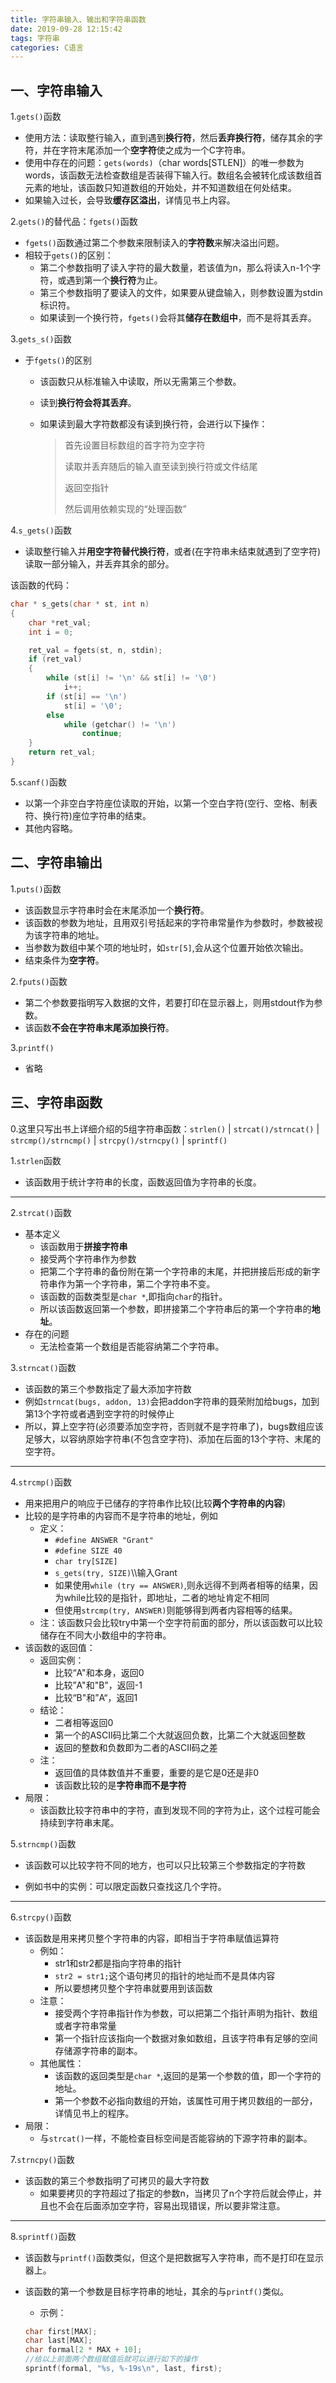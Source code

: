 ```yaml
---
title: 字符串输入、输出和字符串函数
date: 2019-09-28 12:15:42
tags: 字符串
categories: C语言
---
```


## 一、字符串输入

1.`gets()`函数

- 使用方法：读取整行输入，直到遇到**换行符**，然后**丢弃换行符**，储存其余的字符，并在字符末尾添加一个**空字符**使之成为一个C字符串。
- 使用中存在的问题：`gets(words)`（char words[STLEN]）的唯一参数为words，该函数无法检查数组是否装得下输入行。数组名会被转化成该数组首元素的地址，该函数只知道数组的开始处，并不知道数组在何处结束。
- 如果输入过长，会导致**缓存区溢出**，详情见书上内容。

2.`gets()`的替代品：`fgets()`函数

- `fgets()`函数通过第二个参数来限制读入的**字符数**来解决溢出问题。
- 相较于`gets()`的区别：
  - 第二个参数指明了读入字符的最大数量，若该值为n，那么将读入n-1个字符，或遇到第一个**换行符**为止。
  - 第三个参数指明了要读入的文件，如果要从键盘输入，则参数设置为stdin标识符。
  - 如果读到一个换行符，`fgets()`会将其**储存在数组中**，而不是将其丢弃。

3.`gets_s()`函数

- 于`fgets()`的区别

  - 该函数只从标准输入中读取，所以无需第三个参数。

  - 读到**换行符会将其丢弃**。

  - 如果读到最大字符数都没有读到换行符，会进行以下操作：

    > 首先设置目标数组的首字符为空字符
    >
    > 读取并丢弃随后的输入直至读到换行符或文件结尾
    >
    > 返回空指针
    >
    > 然后调用依赖实现的“处理函数”

4.`s_gets()`函数

- 读取整行输入并**用空字符替代换行符**，或者(在字符串未结束就遇到了空字符)读取一部分输入，并丢弃其余的部分。

该函数的代码：

```c
char * s_gets(char * st, int n)
{
    char *ret_val;
    int i = 0;

    ret_val = fgets(st, n, stdin);
    if (ret_val)
    {
        while (st[i] != '\n' && st[i] != '\0')
            i++;
        if (st[i] == '\n')
            st[i] = '\0';
        else 
            while (getchar() != '\n')
                continue;
    }
    return ret_val;
}
```

5.`scanf()`函数

- 以第一个非空白字符座位读取的开始，以第一个空白字符(空行、空格、制表符、换行符)座位字符串的结束。
- 其他内容略。

## 二、字符串输出

1.`puts()`函数

- 该函数显示字符串时会在末尾添加一个**换行符**。
- 该函数的参数为地址，且用双引号括起来的字符串常量作为参数时，参数被视为该字符串的地址。
- 当参数为数组中某个项的地址时，如`str[5]`,会从这个位置开始依次输出。
- 结束条件为**空字符**。

2.`fputs()`函数

- 第二个参数要指明写入数据的文件，若要打印在显示器上，则用stdout作为参数。
- 该函数**不会在字符串末尾添加换行符**。

3.`printf()`

- 省略

## 三、字符串函数

0.这里只写出书上详细介绍的5组字符串函数：`strlen()` | `strcat()/strncat()` | `strcmp()/strncmp()` | `strcpy()/strncpy()` | `sprintf()`

1.`strlen`函数

- 该函数用于统计字符串的长度，函数返回值为字符串的长度。

------

2.`strcat()`函数

- 基本定义
  - 该函数用于**拼接字符串**
  - 接受两个字符串作为参数
  - 把第二个字符串的备份附在第一个字符串的末尾，并把拼接后形成的新字符串作为第一个字符串，第二个字符串不变。
  - 该函数的函数类型是`char *`,即指向`char`的指针。
  - 所以该函数返回第一个参数，即拼接第二个字符串后的第一个字符串的**地址**。
- 存在的问题
  - 无法检查第一个数组是否能容纳第二个字符串。

3.`strncat()`函数

- 该函数的第三个参数指定了最大添加字符数
- 例如`strncat(bugs, addon, 13)`会把addon字符串的聂荣附加给bugs，加到第13个字符或者遇到空字符的时候停止
- 所以，算上空字符(必须要添加空字符，否则就不是字符串了)，bugs数组应该足够大，以容纳原始字符串(不包含空字符)、添加在后面的13个字符、末尾的空字符。

------

4.`strcmp()`函数

- 用来把用户的响应于已储存的字符串作比较(比较**两个字符串的内容**)
- 比较的是字符串的内容而不是字符串的地址，例如
  - 定义：
    - `#define ANSWER "Grant"`
    - `#define SIZE 40`
    - `char try[SIZE]`
    - `s_gets(try, SIZE)`\\\输入Grant
    - 如果使用`while (try == ANSWER)`,则永远得不到两者相等的结果，因为while比较的是指针，即地址，二者的地址肯定不相同
    - 但使用`strcmp(try, ANSWER)`则能够得到两者内容相等的结果。
  - 注：该函数只会比较try中第一个空字符前面的部分，所以该函数可以比较储存在不同大小数组中的字符串。
- 该函数的返回值：
  - 返回实例：
    - 比较“A"和本身，返回0
    - 比较”A"和"B"，返回-1
    - 比较“B"和”A“，返回1
  - 结论：
    - 二者相等返回0
    - 第一个的ASCII码比第二个大就返回负数，比第二个大就返回整数
    - 返回的整数和负数即为二者的ASCII码之差
  - 注：
    - 返回值的具体数值并不重要，重要的是它是0还是非0
    - 该函数比较的是**字符串而不是字符**
- 局限：
  - 该函数比较字符串中的字符，直到发现不同的字符为止，这个过程可能会持续到字符串末尾。

5.`strncmp()`函数

- 该函数可以比较字符不同的地方，也可以只比较第三个参数指定的字符数

- 例如书中的实例：可以限定函数只查找这几个字符。

------

6.`strcpy()`函数

- 该函数是用来拷贝整个字符串的内容，即相当于字符串赋值运算符
  - 例如：
    - str1和str2都是指向字符串的指针
    - `str2 = str1;`这个语句拷贝的指针的地址而不是具体内容
    - 所以要想拷贝整个字符串就要用到该函数
  - 注意：
    - 接受两个字符串指针作为参数，可以把第二个指针声明为指针、数组或者字符串常量
    - 第一个指针应该指向一个数据对象如数组，且该字符串有足够的空间存储源字符串的副本。
  - 其他属性：
    - 该函数的返回类型是`char *`,返回的是第一个参数的值，即一个字符的地址。
    - 第一个参数不必指向数组的开始，该属性可用于拷贝数组的一部分，详情见书上的程序。
- 局限：
  - 与`strcat()`一样，不能检查目标空间是否能容纳的下源字符串的副本。

7.`strncpy()`函数

- 该函数的第三个参数指明了可拷贝的最大字符数
  - 如果要拷贝的字符超过了指定的参数n，当拷贝了n个字符后就会停止，并且也不会在后面添加空字符，容易出现错误，所以要非常注意。

------

8.`sprintf()`函数

- 该函数与`printf()`函数类似，但这个是把数据写入字符串，而不是打印在显示器上。

- 该函数的第一个参数是目标字符串的地址，其余的与`printf()`类似。

  - 示例：

  ```c
  char first[MAX];
  char last[MAX];
  char formal[2 * MAX + 10];
  //给以上前面两个数组赋值后就可以进行如下的操作
  sprintf(formal, "%s, %-19s\n", last, first);
  ```

  